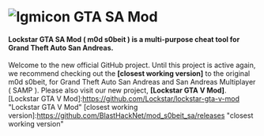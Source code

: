 # ![lgmicon](http://i.imgur.com/MBCoEKN.png) GTA SA Mod
#### Lockstar GTA SA Mod ( m0d s0beit ) is a multi-purpose cheat tool for Grand Theft Auto San Andreas.


Welcome to the new official GitHub project. Until this project is active again, we recommend checking out the <b>[closest working version]</b> to the original m0d s0beit, for Grand Theft Auto San Andreas and San Andreas Multiplayer ( SAMP ). Please also visit our new project, <b>[Lockstar GTA V Mod]</b>.
[Lockstar GTA V Mod]:https://github.com/Lockstar/lockstar-gta-v-mod "Lockstar GTA V Mod"
[closest working version]:https://github.com/BlastHackNet/mod_s0beit_sa/releases "closest working version"
